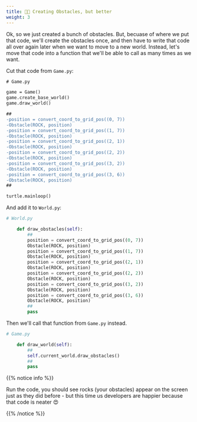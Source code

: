 ```yaml
---
title: 💁🏽 Creating Obstacles, but better
weight: 3
---
```


Ok, so we just created a bunch of obstacles.
But, becuase of where we put that code, we'll create the obstacles once, and then have to write that code all over again later when we want to move to a new world.
Instead, let's move that code into a function that we'll be able to call as many times as we want.

Cut that code from `Game.py`:

```diff
# Game.py

game = Game()
game.create_base_world()
game.draw_world()

##
-position = convert_coord_to_grid_pos((0, 7))
-Obstacle(ROCK, position)
-position = convert_coord_to_grid_pos((1, 7))
-Obstacle(ROCK, position)
-position = convert_coord_to_grid_pos((2, 1))
-Obstacle(ROCK, position)
-position = convert_coord_to_grid_pos((2, 2))
-Obstacle(ROCK, position)
-position = convert_coord_to_grid_pos((3, 2))
-Obstacle(ROCK, position)
-position = convert_coord_to_grid_pos((3, 6))
-Obstacle(ROCK, position)
##

turtle.mainloop()
```

And add it to `World.py`:

```python
# World.py

    def draw_obstacles(self):
        ##
        position = convert_coord_to_grid_pos((0, 7))
        Obstacle(ROCK, position)
        position = convert_coord_to_grid_pos((1, 7))
        Obstacle(ROCK, position)
        position = convert_coord_to_grid_pos((2, 1))
        Obstacle(ROCK, position)
        position = convert_coord_to_grid_pos((2, 2))
        Obstacle(ROCK, position)
        position = convert_coord_to_grid_pos((3, 2))
        Obstacle(ROCK, position)
        position = convert_coord_to_grid_pos((3, 6))
        Obstacle(ROCK, position)
        ##
        pass

```

Then we'll call that function from `Game.py` instead.

```python
# Game.py

    def draw_world(self):
        ##
        self.current_world.draw_obstacles()
        ##
        pass
```

{{% notice info %}}

Run the code, you should see rocks (your obstacles) appear on the screen just as they did before - but this time us developers are happier because that code is neater 😍

{{% /notice %}}
